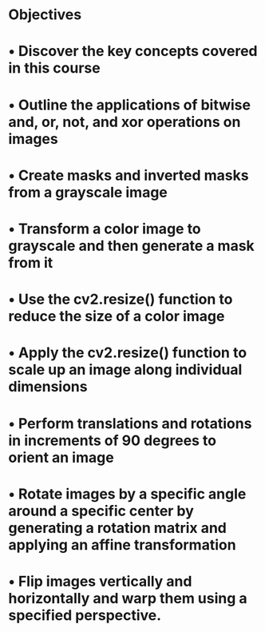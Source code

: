 # Objectives
# •	Discover the key concepts covered in this course
# •	Outline the applications of bitwise and, or, not, and xor operations on images
# •	Create masks and inverted masks from a grayscale image
# •	Transform a color image to grayscale and then generate a mask from it
# •	Use the cv2.resize() function to reduce the size of a color image
# •	Apply the cv2.resize() function to scale up an image along individual dimensions
# •	Perform translations and rotations in increments of 90 degrees to orient an image
# •	Rotate images by a specific angle around a specific center by generating a rotation matrix and applying an affine transformation
# •	Flip images vertically and horizontally and warp them using a specified perspective.
